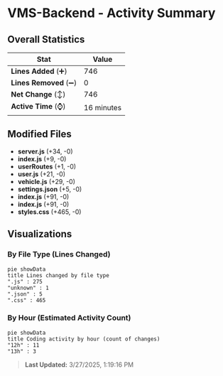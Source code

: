 # VMS-Backend - Activity Summary 

## Overall Statistics

| Stat                   | Value                                                             |
| ---------------------- | ----------------------------------------------------------------- |
| **Lines Added** (➕)   | 746                                          |
| **Lines Removed** (➖) | 0                                        |
| **Net Change** (↕)    | 746                |
| **Active Time** (⌚)   | 16 minutes |


## Modified Files
- **server.js** (+34, -0)
- **index.js** (+9, -0)
- **userRoutes** (+1, -0)
- **user.js** (+21, -0)
- **vehicle.js** (+29, -0)
- **settings.json** (+5, -0)
- **index.js** (+91, -0)
- **index.js** (+91, -0)
- **styles.css** (+465, -0)

## Visualizations

### By File Type (Lines Changed)

```mermaid
pie showData
title Lines changed by file type
".js" : 275
"unknown" : 1
".json" : 5
".css" : 465
```

### By Hour (Estimated Activity Count)

```mermaid
pie showData
title Coding activity by hour (count of changes)
"12h" : 11
"13h" : 3
```


> **Last Updated:** 3/27/2025, 1:19:16 PM